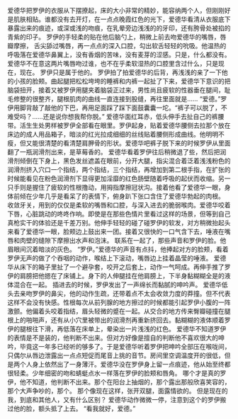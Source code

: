  爱德华把罗伊的衣服从下摆撩起，床的大小非常的精妙，能容纳两个人，但刚刚好是肌肤相贴。谁都没有去开灯，在一点点晚霞红色的光下，爱德华看清从衣服底下暴露出来的痕迹，或深或浅的吻痕，在乳晕旁边浅浅的的牙印，还有胯骨处被掐的青紫的印子。
  罗伊的手轻柔的贴在他后脑勺上，稍微上前去吻爱德华的嘴唇，唇瓣摩擦， 舌尖舔过嘴唇，再一点点的深入口腔，勾出软舌轻轻的吮吸。他温热的呼吸落在爱德华鼻翼上，没有香烟的苦味，没有麦芽的涩感。只是，什么都没有。
  爱德华不在意这两片嘴唇吻过谁，也不在乎柔软湿热的口腔里含过什么，只是现在，现在。
  罗伊只是属于他的。
  罗伊拍了拍爱德华的后背，再浅浅的亲了一下他的小孩的脸颊。曲起腿把松松垮垮的睡裤和内裤一起扯了下来，爱德华下意识的把脑袋扭开，接着又被罗伊用腿夹着脑袋正过来，男性尚且疲软的性器垂在腿间，耻毛修整的很整齐，腿根肌肉的曲线一直连接到股缝，再往里面就是……
  “爱德。”罗伊用脚背敲了敲他的下巴，再用足面踩了踩下面鼓囊囊一坨。“裤子可以脱了，不难受吗？……还是说你想我帮你脱。”
  爱德华面红耳赤，低头伸手去扯自己的裤腰带。活生生处男样被罗伊全部看在眼里。罗伊起身，贴着爱德华腰侧去拉那个放在床边的成人用品箱子，暗淡的红光拉成细细的丝线贴着腰侧形成曲线。他明明不瘦，但又能很清楚的看清楚肩胛骨的形状。爱德华吧裤子脱下来的时候罗伊从里面翻了一瓶润滑剂出来，是草莓香的。
  爱德华看着罗伊往后稍微退了些，然后把润滑剂倾倒在下身上，黑色发丝遮盖在眼前，分开大腿，指尖混合着泛着浅浅粉色的润滑剂挤入穴口一个指结，两个指结，三个指结，再增加到第二根手指，在扩张的时候能看见在粉色润滑剂下显得更加淫靡的红色肠壁随着呼吸的起伏而收缩。另一只手则是握住了疲软的性根撸动，用拇指摩擦冠状沟。接着他看了爱德华一眼，身体前倾在少年几乎是看呆了的表情下，俯身趴下张口含住了爱德华勃起的肉根。
  收敛牙关，用到的仅仅是柔软的嘴唇和口腔，与深入进去的脆弱喉肉。爱德华咬着下唇，心脏跳动的咚咚作响。即使是在那些色情片里看过这样的场景，但等到自己真枪实干的体验还是千差万别。他伸手轻轻的碰了碰罗伊的软发，对方稍微抬起头来看了爱德华一眼，脸颊边上鼓出来一团。接着又很快的一口气含下去，唾液在嘴唇和肉壁的缝隙下摩擦出水声和泡沫。
  联系在一起了，那些声音和罗伊的脸。他眉眼间沉着暗淡的灰色。
  “罗伊。”爱德华的声音有点抖，他捧起对方的脸颊，看着罗伊无声的做了个吞咽的动作，喉结上下滚动，嘴唇边上挂着晶莹的唾液。
  爱德华从床下的箱子里扯了一个避孕套，咬开之后套上，动作一气呵成。再伸手推了罗伊的肩膀把他摁在了床铺上。身下的人伸腿挂在他肩膀上，下半身黏糊糊全是的液体混合在一起。
  插进去的时候，罗伊发出了一声绵长而黏腻的呻吟声。
  爱德华低头去亲吻罗伊的鼻尖，他的动作生疏，还带着点不太会收敛力度的莽撞。但不代表这样不会没有快感。性根每次从前列腺的地方擦过的时候都能引起罗伊小腹的一阵激颤。他偏着头咬着指结，眉头轻微的蹙在一起。从交合的地方传来臀瓣碰撞在腿根上的啪啪声，还有从小穴里被带出的润滑剂再重新挤回去。黏糊糊的液体顺着罗伊的腿根往下滑，再低落在床单上，晕染出一片浅浅的红色。
  爱德华不知道罗伊的表情是不是装的，他判断不出来。但对方好像是擅自的判断他不喜欢很大的呻吟，毕竟这一年多已经听的够多了。于是爱德华听着罗伊把呻吟全部压在喉咙间，只偶尔从唇边泄露出一点点短促而尾音上挑的音节。房间里空调温度开的很低，但是两个人身上依然出了一身薄汗。爱德华没在罗伊身上留一点痕迹，他从始至终都很轻柔。少年细密的吻和蜻蜓点水一样落在罗伊的脸颊和唇角。
  哪个才是真的罗伊，他不知道，他判断不出来。那个在阳台上抽烟的，那个露出那般欣喜笑容的，那个大声争吵的，那个。
  那个像现在这样，张开双腿，面露情欲的。
  但是现在的我，到底和其他人，又有什么区别？
  爱德华动作微微一停，注意到这个的罗伊搬过他的脸，额头抵了上去。
  “看我就好，爱德。”
